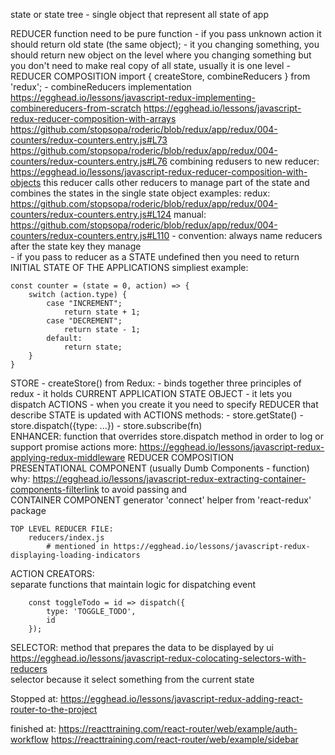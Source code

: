 state or state tree - single object that represent all state of app

REDUCER function need to be pure function
    - if you pass unknown action it should return old state (the same object);
    - it you changing something, you should return new object on the level where 
        you changing something but you don't need to make real copy of all state, 
        usually it is one level
    - REDUCER COMPOSITION   import { createStore, combineReducers } from 'redux';
            - combineReducers implementation https://egghead.io/lessons/javascript-redux-implementing-combinereducers-from-scratch
        https://egghead.io/lessons/javascript-redux-reducer-composition-with-arrays
        https://github.com/stopsopa/roderic/blob/redux/app/redux/004-counters/redux-counters.entry.js#L73
        https://github.com/stopsopa/roderic/blob/redux/app/redux/004-counters/redux-counters.entry.js#L76
        combining redusers to new reducer:
            https://egghead.io/lessons/javascript-redux-reducer-composition-with-objects
                this reducer calls other reducers to manage part of the state and 
                combines the states in the single state object
                examples:
                    redux: https://github.com/stopsopa/roderic/blob/redux/app/redux/004-counters/redux-counters.entry.js#L124
                    manual: https://github.com/stopsopa/roderic/blob/redux/app/redux/004-counters/redux-counters.entry.js#L110
        - convention: always name reducers after the state key they manage                    
    - if you pass to reducer as a STATE undefined then you need to return INITIAL STATE OF THE APPLICATIONS
    simpliest example:
    
    const counter = (state = 0, action) => {
        switch (action.type) {
            case "INCREMENT";
                return state + 1;
            case "DECREMENT";
                return state - 1;
            default:
                return state;
        }
    }
  
STORE - createStore() from Redux:
    - binds together three principles of redux
        - it holds CURRENT APPLICATION STATE OBJECT
        - it lets you dispatch ACTIONS
        - when you create it you need to specify REDUCER that describe STATE is updated with ACTIONS
    methods:
        - store.getState()
        - store.dispatch({type: ...}) 
        - store.subscribe(fn)  
    ENHANCER:
        function that overrides store.dispatch method in order to log or support promise actions
            more: https://egghead.io/lessons/javascript-redux-applying-redux-middleware
REDUCER COMPOSITION    
    PRESENTATIONAL COMPONENT (usually Dumb Components - function)
        why: https://egghead.io/lessons/javascript-redux-extracting-container-components-filterlink
            to avoid passing 
    and    
    CONTAINER COMPONENT
        generator 'connect' helper from 'react-redux' package
        
    TOP LEVEL REDUCER FILE:
        reducers/index.js
            # mentioned in https://egghead.io/lessons/javascript-redux-displaying-loading-indicators
        
ACTION CREATORS:        
    separate functions that maintain logic for dispatching event
    
        const toggleTodo = id => dispatch({
            type: 'TOGGLE_TODO',
            id
        });
SELECTOR:
    method that prepares the data to be displayed by ui
    https://egghead.io/lessons/javascript-redux-colocating-selectors-with-reducers        
    selector because it select something from the current state
    
Stopped at:
https://egghead.io/lessons/javascript-redux-adding-react-router-to-the-project         

finished at:
    https://reacttraining.com/react-router/web/example/auth-workflow
    https://reacttraining.com/react-router/web/example/sidebar   